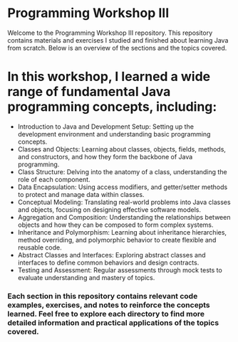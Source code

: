# Programming Workshop III
Welcome to the Programming Workshop III repository. This repository contains materials and exercises I studied and finished about learning Java from scratch. Below is an overview of the sections and the topics covered.

# In this workshop, I learned a wide range of fundamental Java programming concepts, including:

- Introduction to Java and Development Setup: Setting up the development environment and understanding basic programming concepts.
- Classes and Objects: Learning about classes, objects, fields, methods, and constructors, and how they form the backbone of Java programming.
- Class Structure: Delving into the anatomy of a class, understanding the role of each component.
- Data Encapsulation: Using access modifiers, and getter/setter methods to protect and manage data within classes.
- Conceptual Modeling: Translating real-world problems into Java classes and objects, focusing on designing effective software models.
- Aggregation and Composition: Understanding the relationships between objects and how they can be composed to form complex systems.
- Inheritance and Polymorphism: Learning about inheritance hierarchies, method overriding, and polymorphic behavior to create flexible and reusable code.
- Abstract Classes and Interfaces: Exploring abstract classes and interfaces to define common behaviors and design contracts.
- Testing and Assessment: Regular assessments through mock tests to evaluate understanding and mastery of topics.

### Each section in this repository contains relevant code examples, exercises, and notes to reinforce the concepts learned. Feel free to explore each directory to find more detailed information and practical applications of the topics covered.
